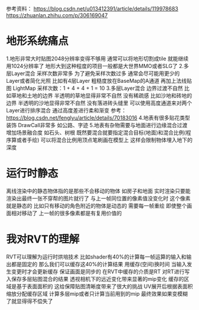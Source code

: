 参考资料：
https://blog.csdn.net/u013412391/article/details/119978683
https://zhuanlan.zhihu.com/p/306169047

# 地形系统痛点
1.地形非常大时贴图2048分辨率变得不够用
    通常可以将地形切割成tile 就能继续用1024分辨率了
    地形大到这种程度的项目一般都是大世界MMO或者SLG了
2.多层Layer混合 采样次数非常多
    为了避免采样次数过多 通常会尽可能用更少的Layer或者简化光照
    比如有4层Layer 粗糙度放在BaseMap的A通道 再加上法线贴图 LightMap
    采样次数：1 + 4 + 4 + 1 = 10
3.多层Layer混合 边界过渡不自然
    比如草地和土地的边界 半透明的草地显得非常不自然 没有稀疏感
    比如沙地和砖地的边界 半透明的沙地显得非常不自然 没有落进砖头缝里
    可以使用高度通道来对两个Layer进行排序混合 通过高度差进行柔和渐变
    参考：https://blog.csdn.net/fenglyu/article/details/70183016
4.地表有很多贴花类型装饰 DrawCall非常多
    如公路、字迹
5.地表有杂物需要与地面进行边缘混合过渡 增加场景融合度
    如石头、树根
    既然要混合就要指定混合目标(地面)和混合比例(程序算或者手绘)
    可以将混合比例用顶点笔刷画在模型上 这样会限制物体埋入地下的深度

# 运行时静态
离线渲染中的静态物体指的是那些不会移动的物体 如房子和地面
实时渲染只要能渲染出最终一张不穿帮的图片就行了
    与上一帧同位置的像素值没变化时 这个像素就是静态的
    比如只有移动的角色附近的物体是动态的 需要每一帧重绘
    即使整个画面相对移动了 上一帧的很多像素都是有复用价值的

# 我对RVT的理解
RVT可以理解为运行时烘培技术
比如shader有40%的计算每一帧运算的输入和输出都是固定的 那么我们可以缓存这40%的计算结果
用缓存(空间)换时间 当输入发生变更时才会更新缓存 保证画面是同步的
在RVT中缓存的介质是RT 对RT进行写入保存多层贴图混合的结果
    透视相机下的远近变化带来显著的mip变化
    缓存的区域是基于表面面积的 这给保障贴图清晰度带来了很大的挑战
        UV展开后根据表面积缩放分配缓存区域
        计算多层mip或者只计算当前用到的mip
最终效果如果变模糊了就显得得不偿失了